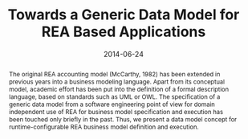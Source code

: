 ---
abstract: The original REA accounting model (McCarthy, 1982) has been extended in
  previous years into a business modeling language. Apart from its conceptual model,
  academic effort has been put into the definition of a formal description language,
  based on standards such as UML or OWL. The specification of a generic data model
  from a software engineering point of view for domain independent use of REA for
  business model specification and execution has been touched only briefly in the
  past. Thus, we present a data model concept for runtime-configurable REA business
  model definition and execution.
authors:
- Bernhard Wally
- Christian Huemer
date: '2014-06-24'
featured: false
links:
- name: Publik
  url: https://publik.tuwien.ac.at/showentry.php?ID=237351&lang=2
publication: 'Vortrag: Fourth International Symposium on Business Modeling and Software
  Design, Luxemburg; 24.06.2014 - 26.06.2014; in: "Proceedings of the Fourth International
  Symposium on Business Modeling and Software Design", B. Shishkov (Hrg.); (2014),
  ISBN: 978-989-758-032-1; 6 S'
publication_types:
- '1'
publishDate: '2014-06-24'
title: Towards a Generic Data Model for REA Based Applications
url_pdf: http://publik.tuwien.ac.at/files/PubDat_237351.pdf
---